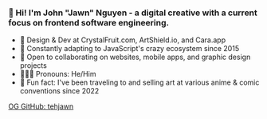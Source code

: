 ### 👋 Hi! I'm John "Jawn" Nguyen - a digital creative with a current focus on frontend software engineering.

- 🦄 Design & Dev at CrystalFruit.com, ArtShield.io, and Cara.app
- 🌱 Constantly adapting to JavaScript's crazy ecosystem since 2015
- 👯 Open to collaborating on websites, mobile apps, and graphic design projects
- 👨🏻‍💻 Pronouns: He/Him
- 👾 Fun fact: I've been traveling to and selling art at various anime & comic conventions since 2022

[OG GitHub: tehjawn](https://github.com/tehjawn/)
